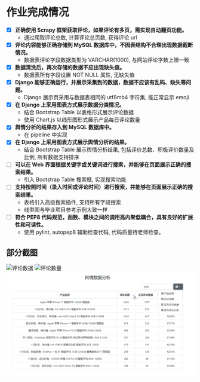 # 作业完成情况

- [x] **正确使用 Scrapy 框架获取评论，如果评论有多页，需实现自动翻页功能。**
  - 通过爬取评论总数, 计算评论总页数, 获得评论 url
- [x] **评论内容能够正确存储到 MySQL 数据库中，不因表结构不合理出现数据截断情况。**
  - 数据表评论字段数据类型为 VARCHAR(1000), 与网站评论字数上限一致
- [x] **数据清洗后，再次存储的数据不应出现缺失值。**
  - 数据表所有字段设置 NOT NULL 属性, 无缺失值
- [x] **Django 能够正确运行，并展示采集到的数据，数据不应该有乱码、缺失等问题。**
  - Django 展示页采用与数据表相同的 utf8mb4 字符集, 能正常显示 emoji
- [x] **在 Django 上采用图表方式展示数据分类情况。**
  - 结合 Bootstrap Table 以表格形式展示评论数据
  - 使用 Chart.js 以线形图形式展示产品每日评论数量
- [x] **舆情分析的结果存入到 MySQL 数据库中。**
  - 在 pipeline 中实现
- [x] **在 Django 上采用图表方式展示舆情分析的结果。**
  - 结合 Bootstrap Table 展示舆情分析结果, 包括评价总数、积极评价数量及比例, 所有数据支持排序
- [ ] **可以在 Web 界面根据关键字或关键词进行搜索，并能够在页面展示正确的搜索结果。**
  - 引入 Bootstrap Table 搜索框, 实现搜索功能
- [ ] **支持按照时间（录入时间或评论时间）进行搜索，并能够在页面展示正确的搜索结果。**
  - 表格引入高级搜索插件, 支持所有字段搜索
  - 线型图与毕业项目参考示例大致一样
- [ ] **符合 PEP8 代码规范，函数、模块之间的调用高内聚低耦合，具有良好的扩展性和可读性。**
  - 使用 pylint, autopep8 辅助检查代码, 代码质量待老师检查。

## 部分截图

![评论数据][comments]
![评论数量][chart]  
![舆情分析][sentiments]

[comments]: https://github.com/LRal/Pics/blob/master/%E8%AF%84%E8%AE%BA%E6%95%B0%E6%8D%AE.png?raw=true
[chart]: https://github.com/LRal/Pics/blob/master/%E8%AF%84%E8%AE%BA%E6%95%B0%E9%87%8F.png?raw=true
[sentiments]: https://github.com/LRal/Pics/blob/master/%E8%88%86%E6%83%85%E5%88%86%E6%9E%90.png?raw=true
